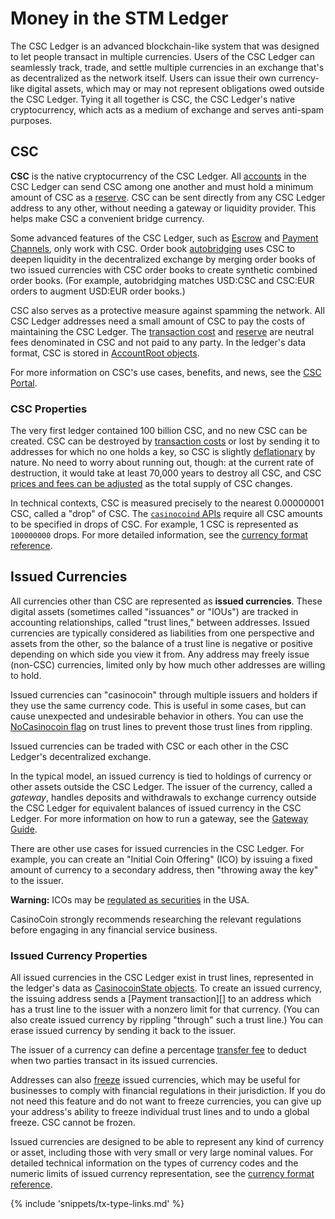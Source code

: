 # Money in the STM Ledger

The CSC Ledger is an advanced blockchain-like system that was designed to let people transact in multiple currencies. Users of the CSC Ledger can seamlessly track, trade, and settle multiple currencies in an exchange that's as decentralized as the network itself. Users can issue their own currency-like digital assets, which may or may not represent obligations owed outside the CSC Ledger. Tying it all together is CSC, the CSC Ledger's native cryptocurrency, which acts as a medium of exchange and serves anti-spam purposes.

## CSC

**CSC** is the native cryptocurrency of the CSC Ledger. All [accounts](concept-accounts.html) in the CSC Ledger can send CSC among one another and must hold a minimum amount of CSC as a [reserve](concept-reserves.html). CSC can be sent directly from any CSC Ledger address to any other, without needing a gateway or liquidity provider. This helps make CSC a convenient bridge currency.

Some advanced features of the CSC Ledger, such as [Escrow](concept-escrow.html) and [Payment Channels](tutorial-paychan.html), only work with CSC. Order book [autobridging](https://ripple.com/dev-blog/introducing-offer-autobridging/) uses CSC to deepen liquidity in the decentralized exchange by merging order books of two issued currencies with CSC order books to create synthetic combined order books. (For example, autobridging matches USD:CSC and CSC:EUR orders to augment USD:EUR order books.)

CSC also serves as a protective measure against spamming the network. All CSC Ledger addresses need a small amount of CSC to pay the costs of maintaining the CSC Ledger. The [transaction cost](concept-transaction-cost.html) and [reserve](concept-reserves.html) are neutral fees denominated in CSC and not paid to any party. In the ledger's data format, CSC is stored in [AccountRoot objects](reference-ledger-format.html#accountroot).

For more information on CSC's use cases, benefits, and news, see the [CSC Portal](https://ripple.com/xrp-portal/).

### CSC Properties

The very first ledger contained 100 billion CSC, and no new CSC can be created. CSC can be destroyed by [transaction costs](concept-transaction-cost.html) or lost by sending it to addresses for which no one holds a key, so CSC is slightly [deflationary](https://en.wikipedia.org/wiki/Deflation) by nature. No need to worry about running out, though: at the current rate of destruction, it would take at least 70,000 years to destroy all CSC, and CSC [prices and fees can be adjusted](concept-fee-voting.html) as the total supply of CSC changes.

In technical contexts, CSC is measured precisely to the nearest 0.00000001 CSC, called a "drop" of CSC. The [`casinocoind` APIs](reference-casinocoind.html) require all CSC amounts to be specified in drops of CSC. For example, 1 CSC is represented as `100000000` drops. For more detailed information, see the [currency format reference](reference-currency.html).

## Issued Currencies

All currencies other than CSC are represented as **issued currencies**. These digital assets (sometimes called "issuances" or "IOUs") are tracked in accounting relationships, called "trust lines," between addresses. Issued currencies are typically considered as liabilities from one perspective and assets from the other, so the balance of a trust line is negative or positive depending on which side you view it from. Any address may freely issue (non-CSC) currencies, limited only by how much other addresses are willing to hold.

Issued currencies can "casinocoin" through multiple issuers and holders if they use the same currency code. This is useful in some cases, but can cause unexpected and undesirable behavior in others. You can use the [NoCasinocoin flag](concept-nocasinocoin.html) on trust lines to prevent those trust lines from rippling.

Issued currencies can be traded with CSC or each other in the CSC Ledger's decentralized exchange.

In the typical model, an issued currency is tied to holdings of currency or other assets outside the CSC Ledger. The issuer of the currency, called a _gateway_, handles deposits and withdrawals to exchange currency outside the CSC Ledger for equivalent balances of issued currency in the CSC Ledger. For more information on how to run a gateway, see the [Gateway Guide](tutorial-gateway-guide.html).

There are other use cases for issued currencies in the CSC Ledger. For example, you can create an "Initial Coin Offering" (ICO) by issuing a fixed amount of currency to a secondary address, then "throwing away the key" to the issuer.

**Warning:** ICOs may be [regulated as securities](https://www.sec.gov/oiea/investor-alerts-and-bulletins/ib_coinofferings) in the USA.

CasinoCoin strongly recommends researching the relevant regulations before engaging in any financial service business.

### Issued Currency Properties

All issued currencies in the CSC Ledger exist in trust lines, represented in the ledger's data as [CasinocoinState objects](reference-ledger-format.html#casinocoinstate). To create an issued currency, the issuing address sends a [Payment transaction][] to an address which has a trust line to the issuer with a nonzero limit for that currency. (You can also create issued currency by rippling "through" such a trust line.) You can erase issued currency by sending it back to the issuer.

The issuer of a currency can define a percentage [transfer fee](concept-transfer-fees.html) to deduct when two parties transact in its issued currencies.

Addresses can also [freeze](concept-freeze.html) issued currencies, which may be useful for businesses to comply with financial regulations in their jurisdiction. If you do not need this feature and do not want to freeze currencies, you can give up your address's ability to freeze individual trust lines and to undo a global freeze. CSC cannot be frozen.

Issued currencies are designed to be able to represent any kind of currency or asset, including those with very small or very large nominal values. For detailed technical information on the types of currency codes and the numeric limits of issued currency representation, see the [currency format reference](reference-currency.html).

{% include 'snippets/tx-type-links.md' %}
